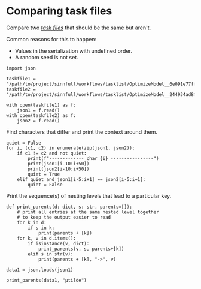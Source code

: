 
# Comparing task files

Compare two [_task files_](../workflows/Generate%20tasks.py) that should be the same but aren't.

Common reasons for this to happen:

- Values in the serialization with undefined order.
- A random seed is not set.

```{code-cell} ipython3
import json
```

```{code-cell} ipython3
taskfile1 = "/path/to/project/sinnfull/workflows/tasklist/OptimizeModel__6e091e77ff__nsteps_5000.taskdesc.json"
taskfile2 = "/path/to/project/sinnfull/workflows/tasklist/OptimizeModel__244934ad8f__nsteps_5000.taskdesc.json"
```

```{code-cell} ipython3
with open(taskfile1) as f:
    json1 = f.read()
with open(taskfile2) as f:
    json2 = f.read()
```

Find characters that differ and print the context around them.

```{code-cell} ipython3
quiet = False
for i, (c1, c2) in enumerate(zip(json1, json2)):
    if c1 != c2 and not quiet:
        print(f"------------- char {i} ----------------")
        print(json1[i-10:i+50])
        print(json2[i-10:i+50])
        quiet = True
    elif quiet and json1[i-5:i+1] == json2[i-5:i+1]:
        quiet = False
```

Print the sequence(s) of nesting levels that lead to a particular key.

```{code-cell} ipython3
def print_parents(d: dict, s: str, parents=[]):
    # print all entries at the same nested level together
    # to keep the output easier to read
    for k in d:
        if s in k:
            print(parents + [k])
    for k, v in d.items():
        if isinstance(v, dict):
            print_parents(v, s, parents+[k])
        elif s in str(v):
            print(parents + [k], "->", v)
```

```{code-cell} ipython3
data1 = json.loads(json1)
```

```{code-cell} ipython3
print_parents(data1, "μtilde")
```
